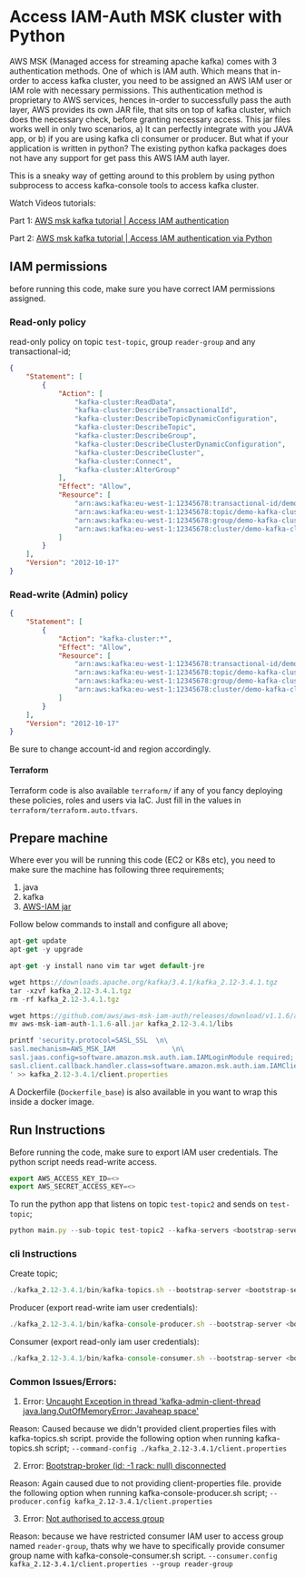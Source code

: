 # Access IAM-Auth MSK cluster with Python

AWS MSK (Managed access for streaming apache kafka) comes with 3 authentication methods. One of which is IAM auth. 
Which means that in-order to access kafka cluster, you need to be assigned an AWS IAM user or IAM role with necessary permissions. 
This authentication method is proprietary to AWS services, hences in-order to successfully pass the auth layer, 
AWS provides its own JAR file, that sits on top of kafka cluster, which does the necessary check, before granting necessary access. 
This jar files works well in only two scenarios, a) It can perfectly integrate with you JAVA app, or 
b) if you are using kafka cli consumer or producer. 
But what if your application is written in python? The existing python kafka packages does not have any support for 
get pass this AWS IAM auth layer.  

This is a sneaky way of getting around to this problem by using python subprocess to access kafka-console tools to access 
kafka cluster. 

Watch Videos tutorials:

Part 1: [AWS msk kafka tutorial | Access IAM authentication](https://youtu.be/r12HYxWAJLo) 

Part 2: [AWS msk kafka tutorial | Access IAM authentication via Python](https://youtu.be/xL5wFLF4nrk)

## IAM permissions
before running this code, make sure you have correct IAM permissions assigned. 
### Read-only policy
read-only policy on topic `test-topic`, group `reader-group` and any transactional-id;
```json
{
    "Statement": [
        {
            "Action": [
                "kafka-cluster:ReadData",
                "kafka-cluster:DescribeTransactionalId",
                "kafka-cluster:DescribeTopicDynamicConfiguration",
                "kafka-cluster:DescribeTopic",
                "kafka-cluster:DescribeGroup",
                "kafka-cluster:DescribeClusterDynamicConfiguration",
                "kafka-cluster:DescribeCluster",
                "kafka-cluster:Connect",
                "kafka-cluster:AlterGroup"
            ],
            "Effect": "Allow",
            "Resource": [
                "arn:aws:kafka:eu-west-1:12345678:transactional-id/demo-kafka-cluster/*/*",
                "arn:aws:kafka:eu-west-1:12345678:topic/demo-kafka-cluster/*/test-topic",
                "arn:aws:kafka:eu-west-1:12345678:group/demo-kafka-cluster/*/reader-group*",
                "arn:aws:kafka:eu-west-1:12345678:cluster/demo-kafka-cluster/*"
            ]
        }
    ],
    "Version": "2012-10-17"
}
```

### Read-write (Admin) policy

```json
{
    "Statement": [
        {
            "Action": "kafka-cluster:*",
            "Effect": "Allow",
            "Resource": [
                "arn:aws:kafka:eu-west-1:12345678:transactional-id/demo-kafka-cluster/*/*",
                "arn:aws:kafka:eu-west-1:12345678:topic/demo-kafka-cluster/*/*",
                "arn:aws:kafka:eu-west-1:12345678:group/demo-kafka-cluster/*/*",
                "arn:aws:kafka:eu-west-1:12345678:cluster/demo-kafka-cluster/*"
            ]
        }
    ],
    "Version": "2012-10-17"
}
```

Be sure to change account-id and region accordingly.

#### Terraform

Terraform code is also available `terraform/` if any of you fancy deploying these policies, roles and users via IaC. Just fill in the
values in `terraform/terraform.auto.tfvars`.

## Prepare machine
Where ever you will be running this code (EC2 or K8s etc), you need to make sure the machine has following three requirements;
1. java
2. kafka
3. [AWS-IAM jar](https://github.com/aws/aws-msk-iam-auth)

Follow below commands to install and configure all above;
```js
apt-get update
apt-get -y upgrade

apt-get -y install nano vim tar wget default-jre

wget https://downloads.apache.org/kafka/3.4.1/kafka_2.12-3.4.1.tgz
tar -xzvf kafka_2.12-3.4.1.tgz
rm -rf kafka_2.12-3.4.1.tgz

wget https://github.com/aws/aws-msk-iam-auth/releases/download/v1.1.6/aws-msk-iam-auth-1.1.6-all.jar
mv aws-msk-iam-auth-1.1.6-all.jar kafka_2.12-3.4.1/libs

printf 'security.protocol=SASL_SSL  \n\
sasl.mechanism=AWS_MSK_IAM              \n\
sasl.jaas.config=software.amazon.msk.auth.iam.IAMLoginModule required;    \n\
sasl.client.callback.handler.class=software.amazon.msk.auth.iam.IAMClientCallbackHandler \
' >> kafka_2.12-3.4.1/client.properties
```

A Dockerfile (`Dockerfile_base`) is also available in you want to wrap this inside a docker image. 

## Run Instructions

Before running the code, make sure to export IAM user credentials. The python script needs read-write access.
```js
export AWS_ACCESS_KEY_ID=<>
export AWS_SECRET_ACCESS_KEY=<>
```

To run the python app that listens on topic `test-topic2` and sends on `test-topic`;

```js
python main.py --sub-topic test-topic2 --kafka-servers <bootstrap-servers> --pub-topic test-topic --configs kafka_2.12-3.4.1/client.properties
```

### cli Instructions

Create topic;
```js
./kafka_2.12-3.4.1/bin/kafka-topics.sh --bootstrap-server <bootstrap-servers> --replication-factor 2 --partition 1 --topic <topic-name> --command-config ./kafka_2.12-3.4.1/client.properties
```

Producer (export read-write iam user credentials):
```js
./kafka_2.12-3.4.1/bin/kafka-console-producer.sh --bootstrap-server <bootstrap-servers> --topic test-topic2 --producer.config kafka_2.12-3.4.1/client.properties
```

Consumer (export read-only iam user credentials):
```js
./kafka_2.12-3.4.1/bin/kafka-console-consumer.sh --bootstrap-server <bootstrap-servers> --topic test-topic --consumer.config kafka_2.12-3.4.1/client.properties --group reader-group
```

### Common Issues/Errors:
1. Error: [Uncaught Exception in thread 'kafka-admin-client-thread java.lang.OutOfMemoryError: Javaheap space'](https://www.youtube.com/watch?v=r12HYxWAJLo&t=477s)

Reason: Caused because we didn't provided client.properties files with kafka-topics.sh script. provide the following option when running kafka-topics.sh script; `--command-config ./kafka_2.12-3.4.1/client.properties`

2. Error: [Bootstrap-broker (id: -1 rack: null) disconnected](https://www.youtube.com/watch?v=r12HYxWAJLo&t=557s) 

Reason: Again caused due to not providing client-properties file. provide the following option when running kafka-console-producer.sh script; `--producer.config kafka_2.12-3.4.1/client.properties`

3. Error: [Not authorised to access group](https://www.youtube.com/watch?v=r12HYxWAJLo&t=648s)

Reason: because we have restricted consumer IAM user to access group named `reader-group`, thats why we have to specifically provide consumer group name with kafka-console-consumer.sh script. `--consumer.config kafka_2.12-3.4.1/client.properties --group reader-group`
